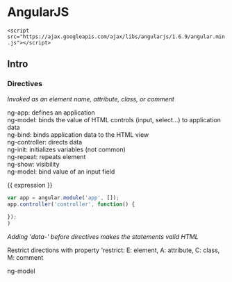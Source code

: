 # AngularJS

`<script src="https://ajax.googleapis.com/ajax/libs/angularjs/1.6.9/angular.min.js"></script>`

## **Intro**

### Directives

*Invoked as an element name, attribute, class, or comment*

ng-app: defines an application  
ng-model: binds the value of HTML controls (input, select...) to application data  
ng-bind: binds application data to the HTML view  
ng-controller: directs data  
ng-init: initializes variables (not common)  
ng-repeat: repeats element  
ng-show: visibility  
ng-model: bind value of an input field  

{{ expression }}

```js
var app = angular.module('app', []);
app.controller('controller', function() {
    
});
)
```

*Adding 'data-' before directives makes the statements valid HTML*

Restrict directions with property 'restrict: E: element, A: attribute, C: class, M: comment

ng-model

